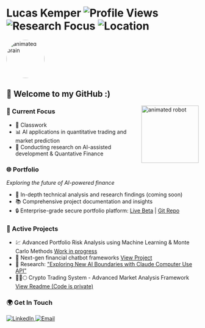 # Lucas Kemper ![Profile Views](https://komarev.com/ghpvc/?username=lucaskemper&color=blue) ![Research Focus](https://img.shields.io/badge/Research-AI%20%2B%20Finance-brightgreen) ![Location](https://img.shields.io/badge/Location-Switzerland-red)  
<img src="https://media.giphy.com/media/RbDKaczqWovIugyJmW/giphy.gif" alt="animated brain" width="100px" style="border-radius: 50%;"> 

##  👋 Welcome to my GitHub :)


<img src="https://media.giphy.com/media/3oKIPEqDGUULpEU0aQ/giphy.gif" alt="animated robot" width="150px" align="right" style="margin-left: 20px;">

### 🎯 Current Focus
- 🤖 Classwork 
- 📊 AI applications in quantitative trading and market prediction
- 🔬 Conducting research on AI-assisted development & Quantative Finance


### 🌐 Portfolio 
*Exploring the future of AI-powered finance*
- 📝 In-depth technical analysis and research findings (coming soon)
- 📚 Comprehensive project documentation and insights
- 🔒 Enterprise-grade secure portfolio platform: [Live Beta](https://www.lucaskemper.com) | [Git Repo](https://github.com/lucaskemper/portfolio-website)

### 🔬 Active Projects
- 💹 Advanced Portfolio Risk Analysis using Machine Learning & Monte Carlo Methods [Work in progress](https://github.com/lucaskemper/portfolio-risk-mc)
- 🤝 Next-gen financial chatbot frameworks [View Project](https://github.com/lucaskemper/llm-finance-analysis-project)
- 🔬 Research: ["Exploring New AI Boundaries with Claude Computer Use API"](https://www.lucaskemper.com/papers)
- 💎🚀🌕 Crypto Trading System - Advanced Market Analysis Framework [View Readme (Code is private)](https://github.com/lucaskemper/crypto_algo)


### 🌍 Get In Touch

<a href="https://linkedin.com/in/lucas-kemper">
  <img src="https://img.shields.io/badge/Connect%20on%20LinkedIn-0077B5?style=for-the-badge&logo=linkedin&logoColor=white" alt="LinkedIn">
</a>
<a href="mailto:contact@lucaskemper.com">
  <img src="https://img.shields.io/badge/Email%20Me-D14836?style=for-the-badge&logo=gmail&logoColor=white" alt="Email">
</a>
